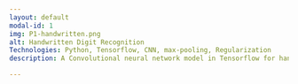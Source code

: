 ```yaml
---
layout: default
modal-id: 1
img: P1-handwritten.png 
alt: Handwritten Digit Recognition
Technologies: Python, Tensorflow, CNN, max-pooling, Regularization
description: A Convolutional neural network model in Tensorflow for handwritten digit recognition using MNIST data set. Used two convolutional layers with max-pooling, two fully connected layers, Adam optimization algorithm and dropout for regularization achieving an accuracy of around 99.4%.

---
```

